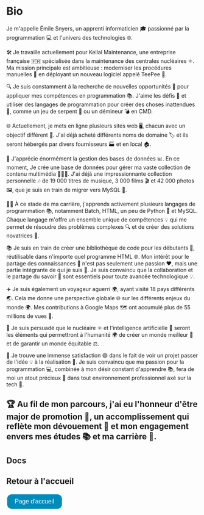 # Bio
Je m'appelle Émile Snyers, un apprenti informaticien 🎓 passionné par la programmation 💻 et l'univers des technologies 🌐.

🛠 Je travaille actuellement pour Kellal Maintenance, une entreprise française 🇫🇷 spécialisée dans la maintenance des centrales nucléaires ⚛. 
Ma mission principale est ambitieuse : moderniser les procédures manuelles 📜 en déployant un nouveau logiciel appelé TeePee 📱.

🔍 Je suis constamment à la recherche de nouvelles opportunités 🌟 pour appliquer mes compétences en programmation 📚. 
J'aime les défis 🎯 et utiliser des langages de programmation pour créer des choses inattendues 🎲, comme un jeu de serpent 🐍 ou un démineur 💣 en CMD.

🌐 Actuellement, 
je mets en ligne plusieurs sites web 🖥, chacun avec un objectif différent 🎯. J'ai déjà acheté différents noms de domaine 🏷 et ils seront hébergés par divers fournisseurs 🏭 et en local 🏠.

💾 J'apprécie énormément la gestion des bases de données 📊. En ce moment, 
Je crée une base de données pour gérer ma vaste collection de contenu multimédia 🎥🎵📸. 
J'ai déjà une impressionnante collection personnelle 🎶 de 19 000 titres de musique, 3 000 films 🎬 et 42 000 photos 🖼, que je suis en train de migrer vers MySQL 🔄.

👨‍💻 À ce stade de ma carrière, j'apprends activement plusieurs langages de programmation 📚, notamment Batch, HTML, un peu de Python 🐍 et MySQL. 
Chaque langage m'offre un ensemble unique de compétences 💡 qui me permet de résoudre des problèmes complexes 🔍 et de créer des solutions novatrices 🎉.

📚 Je suis en train de créer une bibliothèque de code pour les débutants 🌱, réutilisable dans n'importe quel programme HTML 🌐. 
Mon intérêt pour le partage des connaissances 🤝 n'est pas seulement une passion ❤️, mais une partie intégrante de qui je suis 🙌. 
Je suis convaincu que la collaboration et le partage du savoir 📖 sont essentiels pour toute avancée technologique 💡.

✈️ Je suis également un voyageur aguerri 🌍, ayant visité 18 pays différents 🌏. Cela me donne une perspective globale 🌐 sur les différents enjeux du monde 🌍. 
Mes contributions à Google Maps 🗺 ont accumulé plus de 55 millions de vues 👀.

🌱 Je suis persuadé que le nucléaire ⚛ et l'intelligence artificielle 🤖 seront les éléments qui permettront à l'humanité 🌍 de créer un monde meilleur 💖 et de garantir un monde équitable ⚖️.

🎉 Je trouve une immense satisfaction 😄 dans le fait de voir un projet passer de l'idée 💡 à la réalisation 🎯. 
Je suis convaincu que ma passion pour la programmation 💻, combinée à mon désir constant d'apprendre 📚, fera de moi un atout précieux 💎 dans tout environnement professionnel axé sur la tech 🏢.

🏆 Au fil de mon parcours, j'ai eu l'honneur d'être major de promotion 🥇, un accomplissement qui reflète mon dévouement 🌟 et mon engagement envers mes études 📚 et ma carrière 💼.
---
## Docs

## Retour à l'accueil
<style>
  .btnHome {
    background-color: #008CBA; /* Couleur du bouton */
    border: none;
    color: white;
    padding: 10px 20px;
    text-align: center;
    display: inline-block;
    font-size: 16px;
    margin: 4px 2px;
    cursor: pointer;
    border-radius: 12px;
    transition: all 0.3s ease 0s;
    box-shadow: 0 0 1px transparent;
  }

  .btnHome:hover, .btnHome:focus, .btnHome:active {
    background-color: #005A87; /* Couleur du bouton au survol */
    transform: scale(1.1); /* Agrandit le bouton */
    box-shadow: 0 5px 15px rgba(0, 0, 0, 0.2); /* Ombre portée */
  }
</style>

<a href="https://github.com/EmileSNYERS" style="text-decoration: none;">
  <button class="btnHome">Page d'accueil</button>
</a>

